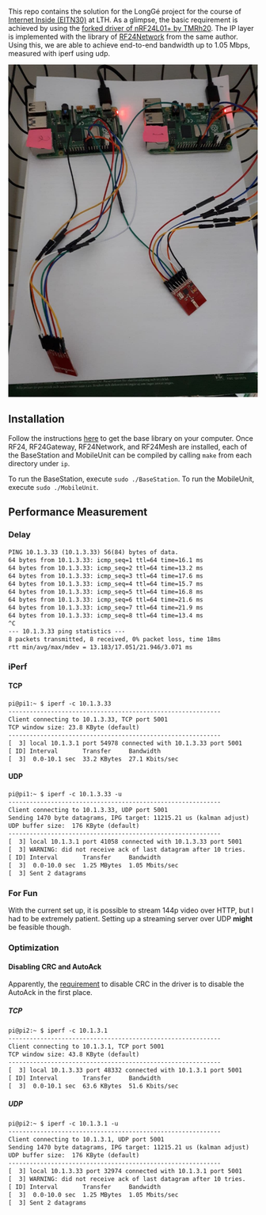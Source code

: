 This repo contains the solution for the LongGé project for the course of [Internet Inside (EITN30)](https://www.eit.lth.se/index.php?ciuid=1392&coursepage=10001&L=1) at LTH. As a glimpse, the basic requirement is achieved by using the [forked driver of nRF24L01+ by TMRh20](https://nrf24.github.io/RF24/). The IP layer is implemented with the library of [RF24Network](https://nrf24.github.io/RF24Network/) from the same author. Using this, we are able to achieve end-to-end bandwidth up to 1.05 Mbps, measured with iperf using udp.

![Setup:](https://github.com/syafiq/inuti/blob/main/images/setup.jpg)

## Installation

Follow the instructions [here](https://nrf24.github.io/RF24/md_docs_linux_install.html) to get the base library on your computer. 
Once RF24, RF24Gateway, RF24Network, and RF24Mesh are installed, each of the BaseStation and MobileUnit can be compiled by calling `make` from each directory under `ip`.

To run the BaseStation, execute `sudo ./BaseStation`. To run the MobileUnit, execute `sudo ./MobileUnit`. 

## Performance Measurement
### Delay
```pi@pi1:~ $ ping 10.1.3.33
PING 10.1.3.33 (10.1.3.33) 56(84) bytes of data.
64 bytes from 10.1.3.33: icmp_seq=1 ttl=64 time=16.1 ms
64 bytes from 10.1.3.33: icmp_seq=2 ttl=64 time=13.2 ms
64 bytes from 10.1.3.33: icmp_seq=3 ttl=64 time=17.6 ms
64 bytes from 10.1.3.33: icmp_seq=4 ttl=64 time=15.7 ms
64 bytes from 10.1.3.33: icmp_seq=5 ttl=64 time=16.8 ms
64 bytes from 10.1.3.33: icmp_seq=6 ttl=64 time=21.6 ms
64 bytes from 10.1.3.33: icmp_seq=7 ttl=64 time=21.9 ms
64 bytes from 10.1.3.33: icmp_seq=8 ttl=64 time=13.4 ms
^C
--- 10.1.3.33 ping statistics ---
8 packets transmitted, 8 received, 0% packet loss, time 18ms
rtt min/avg/max/mdev = 13.183/17.051/21.946/3.071 ms
```

### iPerf
#### TCP
```
pi@pi1:~ $ iperf -c 10.1.3.33
------------------------------------------------------------
Client connecting to 10.1.3.33, TCP port 5001
TCP window size: 23.8 KByte (default)
------------------------------------------------------------
[  3] local 10.1.3.1 port 54978 connected with 10.1.3.33 port 5001
[ ID] Interval       Transfer     Bandwidth
[  3]  0.0-10.1 sec  33.2 KBytes  27.1 Kbits/sec
```
#### UDP
```
pi@pi1:~ $ iperf -c 10.1.3.33 -u
------------------------------------------------------------
Client connecting to 10.1.3.33, UDP port 5001
Sending 1470 byte datagrams, IPG target: 11215.21 us (kalman adjust)
UDP buffer size:  176 KByte (default)
------------------------------------------------------------
[  3] local 10.1.3.1 port 41058 connected with 10.1.3.33 port 5001
[  3] WARNING: did not receive ack of last datagram after 10 tries.
[ ID] Interval       Transfer     Bandwidth
[  3]  0.0-10.0 sec  1.25 MBytes  1.05 Mbits/sec
[  3] Sent 2 datagrams
```

### For Fun
With the current set up, it is possible to stream 144p video over HTTP, but I had to be extremely patient. Setting up a streaming server over UDP **might** be feasible though. 

### Optimization
#### Disabling CRC and AutoAck
Apparently, the [requirement](https://nrf24.github.io/RF24/classRF24.html#a5eacd9ecfbc19864801d714c292cf8be) to disable CRC in the driver is to disable the AutoAck in the first place. 

##### TCP
```
pi@pi2:~ $ iperf -c 10.1.3.1
------------------------------------------------------------
Client connecting to 10.1.3.1, TCP port 5001
TCP window size: 43.8 KByte (default)
------------------------------------------------------------
[  3] local 10.1.3.33 port 48332 connected with 10.1.3.1 port 5001
[ ID] Interval       Transfer     Bandwidth
[  3]  0.0-10.1 sec  63.6 KBytes  51.6 Kbits/sec
```
##### UDP
```
pi@pi2:~ $ iperf -c 10.1.3.1 -u
------------------------------------------------------------
Client connecting to 10.1.3.1, UDP port 5001
Sending 1470 byte datagrams, IPG target: 11215.21 us (kalman adjust)
UDP buffer size:  176 KByte (default)
------------------------------------------------------------
[  3] local 10.1.3.33 port 32974 connected with 10.1.3.1 port 5001
[  3] WARNING: did not receive ack of last datagram after 10 tries.
[ ID] Interval       Transfer     Bandwidth
[  3]  0.0-10.0 sec  1.25 MBytes  1.05 Mbits/sec
[  3] Sent 2 datagrams
```
